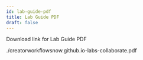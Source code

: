```yaml
---
id: lab-guide-pdf
title: Lab Guide PDF
draft: false
---
```



Download link for Lab Guide PDF

./creatorworkflowsnow.github.io-labs-collaborate.pdf